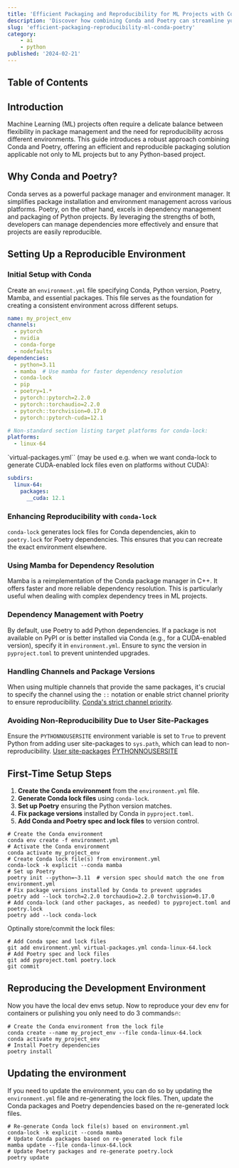 ```yaml
---
title: 'Efficient Packaging and Reproducibility for ML Projects with Conda and Poetry'
description: 'Discover how combining Conda and Poetry can streamline your machine learning project setup, ensuring easy packaging and reproducibility across environments.'
slug: 'efficient-packaging-reproducibility-ml-conda-poetry'
category: 
    - ai
    - python
published: '2024-02-21'
---
```


## Table of Contents

## Introduction

Machine Learning (ML) projects often require a delicate balance between flexibility in package management and the need for reproducibility across different environments. This guide introduces a robust approach combining Conda and Poetry, offering an efficient and reproducible packaging solution applicable not only to ML projects but to any Python-based project.

## Why Conda and Poetry?

Conda serves as a powerful package manager and environment manager. It simplifies package installation and environment management across various platforms. Poetry, on the other hand, excels in dependency management and packaging of Python projects. By leveraging the strengths of both, developers can manage dependencies more effectively and ensure that projects are easily reproducible.

## Setting Up a Reproducible Environment

### Initial Setup with Conda

Create an `environment.yml` file specifying Conda, Python version, Poetry, Mamba, and essential packages. This file serves as the foundation for creating a consistent environment across different setups.

```yaml:environment.yml showLineNumbers
name: my_project_env
channels:
  - pytorch
  - nvidia
  - conda-forge
  - nodefaults
dependencies:
  - python=3.11
  - mamba  # Use mamba for faster dependency resolution
  - conda-lock
  - pip
  - poetry=1.*
  - pytorch::pytorch=2.2.0
  - pytorch::torchaudio=2.2.0
  - pytorch::torchvision=0.17.0
  - pytorch::pytorch-cuda=12.1

# Non-standard section listing target platforms for conda-lock:
platforms:
  - linux-64
```

`virtual-packages.yml`` (may be used e.g. when we want conda-lock to generate CUDA-enabled lock files even on platforms without CUDA):

```yaml:virtual-packages.yml showLineNumbers
subdirs:
  linux-64:
    packages:
      __cuda: 12.1
```

### Enhancing Reproducibility with `conda-lock`

`conda-lock` generates lock files for Conda dependencies, akin to `poetry.lock` for Poetry dependencies. This ensures that you can recreate the exact environment elsewhere.

### Using Mamba for Dependency Resolution

Mamba is a reimplementation of the Conda package manager in C++. It offers faster and more reliable dependency resolution. This is particularly useful when dealing with complex dependency trees in ML projects.

### Dependency Management with Poetry

By default, use Poetry to add Python dependencies. If a package is not available on PyPI or is better installed via Conda (e.g., for a CUDA-enabled version), specify it in `environment.yml`. Ensure to sync the version in `pyproject.toml` to prevent unintended upgrades.

### Handling Channels and Package Versions

When using multiple channels that provide the same packages, it's crucial to specify the channel using the `::` notation or enable strict channel priority to ensure reproducibility. [Conda's strict channel priority](https://docs.conda.io/projects/conda/en/latest/user-guide/tasks/manage-channels.html#strict).

### Avoiding Non-Reproducibility Due to User Site-Packages

Ensure the `PYTHONNOUSERSITE` environment variable is set to `True` to prevent Python from adding user site-packages to `sys.path`, which can lead to non-reproducibility. [User site-packages](https://docs.python.org/3/library/site.html#site.USER_SITE) [PYTHONNOUSERSITE](https://docs.python.org/3/using/cmdline.html#envvar-PYTHONNOUSERSITE)

## First-Time Setup Steps

1. **Create the Conda environment** from the `environment.yml` file.
2. **Generate Conda lock files** using `conda-lock`.
3. **Set up Poetry** ensuring the Python version matches.
4. **Fix package versions** installed by Conda in `pyproject.toml`.
5. **Add Conda and Poetry spec and lock files** to version control.

```shell:terminal
# Create the Conda environment
conda env create -f environment.yml
# Activate the Conda environment
conda activate my_project_env
# Create Conda lock file(s) from environment.yml
conda-lock -k explicit --conda mamba
# Set up Poetry
poetry init --python=~3.11  # version spec should match the one from environment.yml
# Fix package versions installed by Conda to prevent upgrades
poetry add --lock torch=2.2.0 torchaudio=2.2.0 torchvision=0.17.0
# Add conda-lock (and other packages, as needed) to pyproject.toml and poetry.lock
poetry add --lock conda-lock
```

Optinally store/commit the lock files:

```shell:terminal
# Add Conda spec and lock files
git add environment.yml virtual-packages.yml conda-linux-64.lock
# Add Poetry spec and lock files
git add pyproject.toml poetry.lock
git commit
```

## Reproducing the Development Environment

Now you have the local dev envs setup. Now to reproduce your dev env for containers or pulishing you only need to do 3 commands🔥:

```shell:terminal
# Create the Conda environment from the lock file
conda create --name my_project_env --file conda-linux-64.lock
conda activate my_project_env
# Install Poetry dependencies
poetry install
```

## Updating the environment

If you need to update the environment, you can do so by updating the `environment.yml` file and re-generating the lock files. Then, update the Conda packages and Poetry dependencies based on the re-generated lock files.

```shell:terminal
# Re-generate Conda lock file(s) based on environment.yml
conda-lock -k explicit --conda mamba
# Update Conda packages based on re-generated lock file
mamba update --file conda-linux-64.lock
# Update Poetry packages and re-generate poetry.lock
poetry update
```
